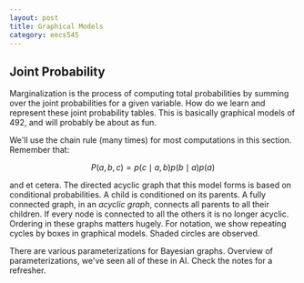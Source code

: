```yaml
---
layout: post
title: Graphical Models 
category: eecs545
---
```

## Joint Probability
Marginalization is the process of computing total probabilities by summing over the joint probabilities for a given variable. How do we learn and represent these joint probability tables. This is basically graphical models of 492, and will probably be about as fun.

We'll use the chain rule (many times) for most computations in this section. Remember that:

$$ P(a,b,c) = p(c \mid a,b)p(b \mid a)p(a) $$

and et cetera. The directed acyclic graph that this model forms is based on conditional probabilities. A child is conditioned on its parents. A fully connected graph, in an *acyclic graph*, connects all parents to all their children. If every node is connected to all the others it is no longer acyclic. Ordering in these graphs matters hugely. For notation, we show repeating cycles by boxes in graphical models. Shaded circles are observed. 

There are various parameterizations for Bayesian graphs. Overview of parameterizations, we've seen all of these in AI. Check the notes for a refresher.
